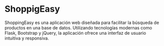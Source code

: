 # ShoppigEasy
 ShoppingEasy es una aplicación web diseñada para facilitar la búsqueda de productos en una base de datos. Utilizando tecnologías modernas como Flask, Bootstrap y jQuery, la aplicación ofrece una interfaz de usuario intuitiva y responsiva. 
